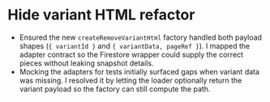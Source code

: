 # Hide variant HTML refactor

- Ensured the new `createRemoveVariantHtml` factory handled both payload shapes (`{ variantId }` and `{ variantData, pageRef }`). I mapped the adapter contract so the Firestore wrapper could supply the correct pieces without leaking snapshot details.
- Mocking the adapters for tests initially surfaced gaps when variant data was missing. I resolved it by letting the loader optionally return the variant payload so the factory can still compute the path.
